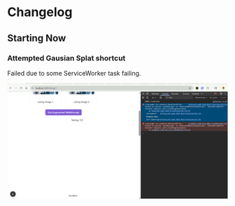 # Changelog

## Starting Now

### Attempted Gausian Splat shortcut

Failed due to some ServiceWorker task failing.

![Failed due to some ServiceWorker task failing](docs/assets/gaussian_splats_for_ply.png)

